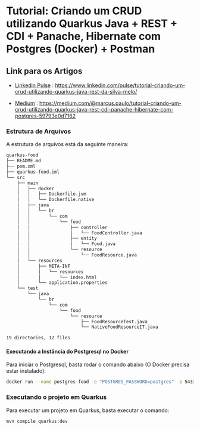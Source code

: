 # Tutorial: Criando um CRUD utilizando Quarkus Java + REST + CDI + Panache, Hibernate com Postgres (Docker) + Postman

## Link para os Artigos
- [Linkedin Pulse](https://www.linkedin.com/pulse/tutorial-criando-um-crud-utilizando-quarkus-java-rest-da-silva-melo/) : https://www.linkedin.com/pulse/tutorial-criando-um-crud-utilizando-quarkus-java-rest-da-silva-melo/

- [Medium](https://medium.com/@marcus.paulo/tutorial-criando-um-crud-utilizando-quarkus-java-rest-cdi-panache-hibernate-com-postgres-59793e0d7162) : https://medium.com/@marcus.paulo/tutorial-criando-um-crud-utilizando-quarkus-java-rest-cdi-panache-hibernate-com-postgres-59793e0d7162

### Estrutura de Arquivos

A estrutura de arquivos está da seguinte maneira:

```bash
quarkus-food
├── README.md
├── pom.xml
├── quarkus-food.iml
└── src
    ├── main
    │   ├── docker
    │   │   ├── Dockerfile.jvm
    │   │   └── Dockerfile.native
    │   ├── java
    │   │   └── br
    │   │       └── com
    │   │           └── food
    │   │               ├── controller
    │   │               │   └── FoodController.java
    │   │               ├── entity
    │   │               │   └── Food.java
    │   │               └── resource
    │   │                   └── FoodResource.java
    │   └── resources
    │       ├── META-INF
    │       │   └── resources
    │       │       └── index.html
    │       └── application.properties
    └── test
        └── java
            └── br
                └── com
                    └── food
                        └── resource
                            ├── FoodResourceTest.java
                            └── NativeFoodResourceIT.java

19 directories, 12 files
```

#### Executando a Instância do Postgresql no Docker

Para iniciar o Postgresql, basta rodar o comando abaixo (O Docker precisa estar instalado):

```sh
docker run --name postgres-food -e "POSTGRES_PASSWORD=postgres" -p 5433:5432 -v ~/developer/PostgreSQL:/var/lib/postgresql/data -d postgres
```

### Executando o projeto em Quarkus

Para executar um projeto em Quarkus, basta executar o comando:
```sh
mvn compile quarkus:dev
```